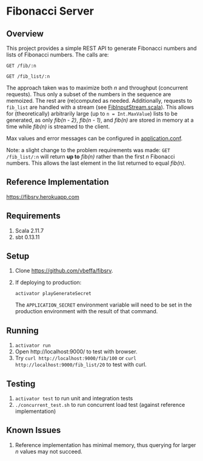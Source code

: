 # Fibonacci Server

## Overview

This project provides a simple REST API to generate Fibonacci numbers
and lists of Fibonacci numbers. The calls are:

`GET /fib/:n`

`GET /fib_list/:n`

The approach taken was to maximize both _n_ and throughput (concurrent
requests). Thus only a subset of the numbers in the sequence are
memoized. The rest are (re)computed as needed. Additionally, requests
to `fib_list` are handled with a stream (see [FibInputStream.scala](https://github.com/vbeffa/fibsrv/blob/master/app/services/FibInputStream.scala)).
This allows for (theoretically) arbitrarily large (up to `n = Int.MaxValue`)
lists to be generated, as only _fib(n - 2)_, _fib(n - 1)_, and _fib(n)_
are stored in memory at a time while _fib(n)_ is streamed to the client.

Max values and error messages can be configured in [application.conf](https://github.com/vbeffa/fibsrv/blob/master/conf/application.conf).

Note: a slight change to the problem requirements was made: `GET /fib_list/:n`
will return **up to** _fib(n)_ rather than the first _n_ Fibonacci
numbers. This allows the last element in the list returned to equal
_fib(n)_.

## Reference Implementation

https://fibsrv.herokuapp.com

## Requirements

1. Scala 2.11.7
2. sbt 0.13.11

## Setup

1. Clone https://github.com/vbeffa/fibsrv.
2. If deploying to production:

   `activator playGenerateSecret`

   The `APPLICATION_SECRET` environment variable will need to be set in
   the production environment with the result of that command.

## Running

1. `activator run`
2. Open http://localhost:9000/ to test with browser.
3. Try `curl http://localhost:9000/fib/100` or `curl http://localhost:9000/fib_list/20`
   to test with curl.

## Testing

1. `activator test` to run unit and integration tests
2. `./concurrent_test.sh` to run concurrent load test (against reference
    implementation)

## Known Issues

1. Reference implementation has minimal memory, thus querying for larger
_n_ values may not succeed.
